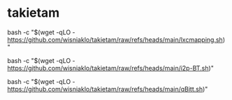 # takietam

bash -c "$(wget -qLO - https://github.com/wisniaklo/takietam/raw/refs/heads/main/lxcmapping.sh)"

bash -c "$(wget -qLO - https://github.com/wisniaklo/takietam/raw/refs/heads/main/i2p-BT.sh)"

bash -c "$(wget -qLO - https://github.com/wisniaklo/takietam/raw/refs/heads/main/qBitt.sh)"
